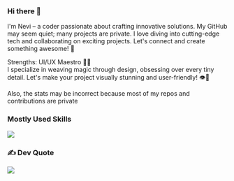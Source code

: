 ### Hi there 👋
I'm Nevi – a coder passionate about crafting innovative solutions. My GitHub may seem quiet; many projects are private. I love diving into cutting-edge tech and collaborating on exciting projects. Let's connect and create something awesome! 🚀

Strengths: UI/UX Maestro 🎨✨\
I specialize in weaving magic through design, obsessing over every tiny detail. Let's make your project visually stunning and user-friendly! 👁️🚀

Also, the stats may be incorrect because most of my repos and contributions are private

### Mostly Used Skills
![](https://github-readme-stats.vercel.app/api/top-langs/?username=Nevi38&theme=dark&hide_border=false&include_all_commits=true&count_private=true&layout=compact)

### ✍️ Dev Quote
![](https://quotes-github-readme.vercel.app/api?type=horizontal&theme=light)

<!-- Proudly created with GPRM ( https://gprm.itsvg.in ) -->
<!--
**Nevi38/Nevi38** is a ✨ _special_ ✨ repository because its `README.md` (this file) appears on your GitHub profile.

Here are some ideas to get you started:

- 🔭 I’m currently working on ...
- 🌱 I’m currently learning ...
- 👯 I’m looking to collaborate on ...
- 🤔 I’m looking for help with ...
- 💬 Ask me about ...
- 📫 How to reach me: ...
- 😄 Pronouns: ...
- ⚡ Fun fact: ...
-->
